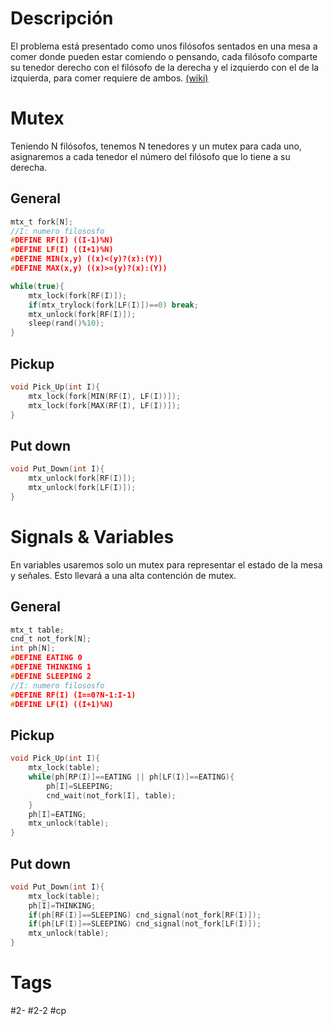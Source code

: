 # Descripción
El problema está presentado como unos filósofos sentados en una mesa a comer donde pueden estar comiendo o pensando, cada filósofo comparte su tenedor derecho con el filósofo de la derecha y el izquierdo con el de la izquierda, para comer requiere de ambos.
[(wiki)](https://es.wikipedia.org/wiki/Problema_de_la_cena_de_los_fil%C3%B3sofos)
# Mutex
Teniendo N filósofos, tenemos N tenedores y un mutex para cada uno, asignaremos a cada tenedor el número del filósofo que lo tiene a su derecha.
## General
```c
mtx_t fork[N];
//I: numero filososfo
#DEFINE RF(I) ((I-1)%N)
#DEFINE LF(I) ((I+1)%N)
#DEFINE MIN(x,y) ((x)<(y)?(x):(Y))
#DEFINE MAX(x,y) ((x)>=(y)?(x):(Y))

while(true){
	mtx_lock(fork[RF(I)]);
	if(mtx_trylock(fork[LF(I)])==0) break;
	mtx_unlock(fork[RF(I)]);
	sleep(rand()%10);
}
```
## Pickup
```c
void Pick_Up(int I){
	mtx_lock(fork[MIN(RF(I), LF(I))]);
	mtx_lock(fork[MAX(RF(I), LF(I))]);
}
```
## Put down
```c
void Put_Down(int I){
	mtx_unlock(fork[RF(I)]);
	mtx_unlock(fork[LF(I)]);
}
```
# Signals & Variables
En variables usaremos solo un mutex para representar el estado de la mesa y señales. Esto llevará a una alta contención de mutex.
## General
```c
mtx_t table;
cnd_t not_fork[N];
int ph[N];
#DEFINE EATING 0
#DEFINE THINKING 1
#DEFINE SLEEPING 2
//I: numero filososfo
#DEFINE RF(I) (I==0?N-1:I-1)
#DEFINE LF(I) ((I+1)%N)
```
## Pickup
```c
void Pick_Up(int I){
	mtx_lock(table);
	while(ph[RP(I)]==EATING || ph[LF(I)]==EATING){
		ph[I]=SLEEPING;
		cnd_wait(not_fork[I], table);
	}
	ph[I]=EATING;
	mtx_unlock(table);
}
```
## Put down
```c
void Put_Down(int I){
	mtx_lock(table);
	ph[I]=THINKING;
	if(ph[RF(I)]==SLEEPING) cnd_signal(not_fork[RF(I)]);
	if(ph[LF(I)]==SLEEPING) cnd_signal(not_fork[LF(I)]);
	mtx_unlock(table);
}
```
# Tags
#2-
#2-2
#cp